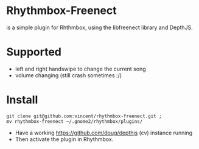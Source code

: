 # Rhythmbox-Freenect
is a simple plugin for Rhthmbox, using the libfreenect library and DepthJS.

# Supported
* left and right handswipe to change the current song
* volume changing (still crash sometimes :/)

# Install
 
	git clone git@github.com:vincent/rhythmbox-freenect.git ; 
	mv rhythmbox-freenect ~/.gnome2/rhythmbox/plugins/


 * Have a working https://github.com/doug/depthjs (cv) instance running
 * Then activate the plugin in Rhythmbox.